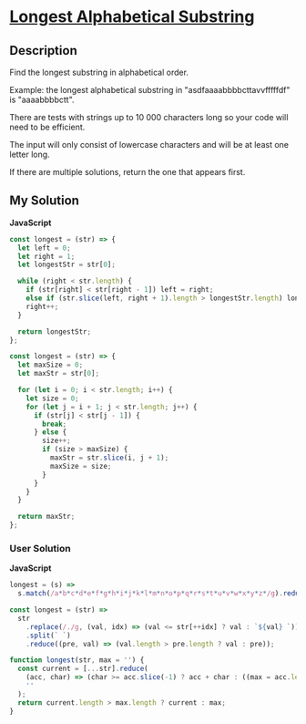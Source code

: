 # [Longest Alphabetical Substring](https://www.codewars.com/kata/5a7f58c00025e917f30000f1)

## Description

Find the longest substring in alphabetical order.

Example: the longest alphabetical substring in "asdfaaaabbbbcttavvfffffdf" is "aaaabbbbctt".

There are tests with strings up to 10 000 characters long so your code will need to be efficient.

The input will only consist of lowercase characters and will be at least one letter long.

If there are multiple solutions, return the one that appears first.

## My Solution

**JavaScript**

```js
const longest = (str) => {
  let left = 0;
  let right = 1;
  let longestStr = str[0];

  while (right < str.length) {
    if (str[right] < str[right - 1]) left = right;
    else if (str.slice(left, right + 1).length > longestStr.length) longestStr = str.slice(left, right + 1);
    right++;
  }

  return longestStr;
};
```

```js
const longest = (str) => {
  let maxSize = 0;
  let maxStr = str[0];

  for (let i = 0; i < str.length; i++) {
    let size = 0;
    for (let j = i + 1; j < str.length; j++) {
      if (str[j] < str[j - 1]) {
        break;
      } else {
        size++;
        if (size > maxSize) {
          maxStr = str.slice(i, j + 1);
          maxSize = size;
        }
      }
    }
  }

  return maxStr;
};
```

### User Solution

**JavaScript**

```js
longest = (s) =>
  s.match(/a*b*c*d*e*f*g*h*i*j*k*l*m*n*o*p*q*r*s*t*u*v*w*x*y*z*/g).reduce((a, b) => (a.length >= b.length ? a : b));
```

```js
const longest = (str) =>
  str
    .replace(/./g, (val, idx) => (val <= str[++idx] ? val : `${val} `))
    .split(` `)
    .reduce((pre, val) => (val.length > pre.length ? val : pre));
```

```js
function longest(str, max = '') {
  const current = [...str].reduce(
    (acc, char) => (char >= acc.slice(-1) ? acc + char : ((max = acc.length > max.length ? acc : max), char)),
    ''
  );
  return current.length > max.length ? current : max;
}
```
